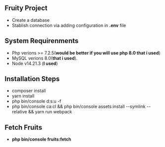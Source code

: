 ## Fruity Project
 - Create a database
 - Stablish connection via adding configuration in **.env** file

## System Requirenments
- Php verions >= 7.2.5(**would be better if you will use php 8.0 that i used**)
- MySQL verions 8.0(**that i used**).
- Node v14.21.3 (**I used**)

## Installation Steps
- composer install
- yarn install
- php bin/console d:s:u -f
- php bin/console ca:cl && php bin/console assets:install --symlink --relative && yarn run webpack  

## Fetch Fruits
- **php bin/console fruits:fetch**